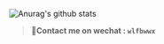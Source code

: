 ![Anurag's github stats](https://github-readme-stats.vercel.app/api?username=islongfei&show_icons=true&theme=vue) 

 
>**💬Contact me on wechat : `wlfbwwx`**
<!--
**islongfei/islongfei** is a ✨ _special_ ✨ repository because its `README.md` (this file) appears on your GitHub profile.
### Hi there 👋
 ⚡ achievement: Arctic Code Vault Contributor
Here are some ideas to get you started:
- ⚡achievement: Arctic Code Vault Contributor
- 🔭 I’m currently working on ...
- 🌱 I’m currently learning ...
- 👯 I’m looking to collaborate on ...
- 🤔 I’m looking for help with ...
- 💬 Contact me islongfei@163.com 
- 📫 How to reach me: ...
- 😄 Pronouns: ...
- ⚡ Fun fact: ...  

-->
